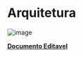 # Arquitetura
![image](https://github.com/user-attachments/assets/f265265f-cd41-42da-a08b-517d64143a5b)

[**Documento Editavel**](https://drive.google.com/file/d/17_Cs1PVxO-co8dlOIAVlsU-hEHdwWv_s/view?usp=sharing)
